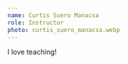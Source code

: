 ```yaml
---
name: Curtis Suero Manacsa
role: Instructor
photo: curtis_suero_manacsa.webp
---
```


I love teaching!